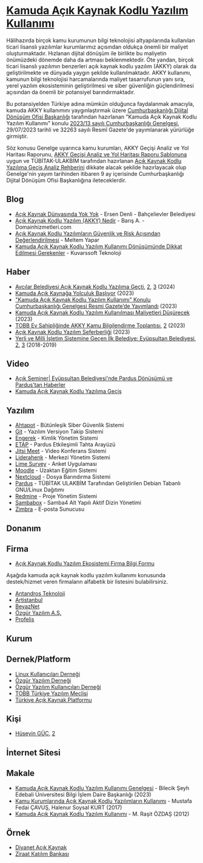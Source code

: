 # [Kamuda Açık Kaynak Kodlu Yazılım Kullanımı](https://cbddo.gov.tr/proje-aciklamasi/6776/kamuda-acik-kaynak-kodlu-yazilim-kullanimi)

Hâlihazırda birçok kamu kurumunun bilgi teknolojisi altyapılarında kullanılan ticari lisanslı yazılımlar kurumlarımız açısından oldukça önemli bir maliyet oluşturmaktadır. Hızlanan dijital dönüşüm ile birlikte bu maliyetin önümüzdeki dönemde daha da artması beklenmektedir. Öte yandan, birçok ticari lisanslı yazılımın benzerleri açık kaynak kodlu yazılım (AKKY) olarak da geliştirilmekte ve dünyada yaygın şekilde kullanılmaktadır. AKKY kullanımı, kamunun bilgi teknolojisi harcamalarında maliyet tasarrufunun yanı sıra, yerel yazılım ekosisteminin geliştirilmesi ve siber güvenliğin güçlendirilmesi açısından da önemli bir potansiyel barındırmaktadır.

Bu potansiyelden Türkiye adına mümkün olduğunca faydalanmak amacıyla, kamuda AKKY kullanımını yaygınlaştırmak üzere [Cumhurbaşkanlığı Dijital Dönüşüm Ofisi Başkanlığı](https://cbddo.gov.tr) tarafından hazırlanan "Kamuda Açık Kaynak Kodlu Yazılım Kullanımı" konulu [2023/13 sayılı Cumhurbaşkanlığı Genelgesi](https://www.resmigazete.gov.tr/eskiler/2023/07/20230729-34.pdf), 29/07/2023 tarihli ve 32263 sayılı Resmî Gazete'de yayımlanarak yürürlüğe girmiştir.

Söz konusu Genelge uyarınca kamu kurumları, AKKY Geçişi Analiz ve Yol Haritası Raporunu, [AKKY Geçişi Analiz ve Yol Haritası Raporu Şablonuna](https://cbddo.gov.tr/SharedFolderServer/Projeler/File/AKKY_Gecisi_Analiz_ve_Yol_Haritasi_Raporu_Sablonu.ods) uygun ve TÜBİTAK-ULAKBİM tarafından hazırlanan [Açık Kaynak Kodlu Yazılıma Geçiş Analiz Rehberini](https://cbddo.gov.tr/SharedFolderServer/Projeler/File/Acik_Kaynak_Kodlu_Yazilima_Gecis_Rehberi.pdf) dikkate alacak şekilde hazırlayacak olup Genelge'nin yayım tarihinden itibaren 9 ay içerisinde Cumhurbaşkanlığı Dijital Dönüşüm Ofisi Başkanlığına ileteceklerdir.

## Blog

- [Açık Kaynak Dünyasında Yok Yok](https://www.linkedin.com/pulse/a%C3%A7%C4%B1k-kaynak-d%C3%BCnyas%C4%B1nda-yok-ersen-denli/) - Ersen Denli - Bahçelievler Belediyesi
- [Açık Kaynak Kodlu Yazılım (AKKY) Nedir](https://www.domainhizmetleri.com/blog/acik-kaynak-kodlu-yazilim-akky-nedir/) - Barış A. - Domainhizmetleri.com
- [Açık Kaynak Kodlu Yazılımların Güvenlik ve Risk Açısından Değerlendirilmesi](https://medium.com/databulls/a%C3%A7%C4%B1k-kaynak-kodlu-yaz%C4%B1l%C4%B1mlarda-risk-ve-g%C3%BCvenlik-alg%C4%B1s%C4%B1-ac7e7d250b6) - Meltem Yapar
- [Kamuda Açık Kaynak Kodlu Yazılım Kullanımı Dönüşümünde Dikkat Edilmesi Gerekenler](https://www.kuvarssoft.com/pardus-donusumu-blog/kamuda-acik-kaynak-kodlu-yazilim-kullanimi/) - Kuvarssoft Teknoloji

## Haber

- [Avcılar Belediyesi Açık Kaynak Kodlu Yazılıma Geçti](https://www.techinside.com/avcilar-belediyesi-acik-kaynak-kodlu-yazilima-gecti/), [2](https://www.bthaber.com/avcilar-yazilimda-acik-kaynaga-gecti/), [3](https://www.chip.com.tr/haber/avcilar-hem-guvenlik-hem-tasarruf-saglayacak-yazilimda-acik-kaynaga-gecti_161232.html) (2024)
- [Kamuda Açık Kaynağa Yolculuk Başlıyor](https://www.dunya.com/kose-yazisi/kamuda-acik-kaynaga-yolculuk-basliyor/704963) (2023)
- ["Kamuda Açık Kaynak Kodlu Yazılım Kullanımı" Konulu Cumhurbaşkanlığı Genelgesi Resmi Gazete’de Yayımlandı](https://www.pardus.org.tr/haberler/kamuda-acik-kaynak-kodlu-yazilim-kullanimi-konulu-cumhurbaskanligi-genelgesi-resmi-gazetede-yayimlandi/) (2023)
- [Kamuda Açık Kaynak Kodlu Yazılım Kullanılması Maliyetleri Düşürecek](https://www.dunya.com/sektorler/teknoloji/kamuda-acik-kaynak-kodlu-yazilim-kullanilmasi-maliyetleri-dusurecek-haberi-703172) (2023)
- [TOBB Ev Sahipliğinde AKKY Kamu Bilgilendirme Toplantısı](https://www.dunya.com/kose-yazisi/kamuda-acik-kaynak-kodlu-yazilima-geciste-tarihi-bir-gune-daha-imza-atildi/713676), [2](https://twitter.com/ErtanBarut/status/1735592436120875045) (2023)
- [Açık Kaynak Kodlu Yazılım Seferberliği](https://www.sabah.com.tr/yazarlar/sirt/2023/08/12/acik-kaynak-kodlu-yazilim-seferberligi) (2023)
- [Yerli ve Milli İşletim Sistemine Geçen İlk Belediye: Eyüpsultan Belediyesi](https://www.gzt.com/jurnalist/yerli-ve-milli-isletim-sistemine-gecen-ilk-belediye-eyupsultan-belediyesi-3431865), [2](https://t24.com.tr/haber/eyupsultan-belediyesinden-2-milyon-dolarlik-tasarruf,677546), [3](https://www.hukukihaber.net/eyupsultan-belediyesi-turkiyenin-siber-kalkani-ahtapot-icin-kollari-sivadi) (2018-2019)

## Video

- [Açık Seminer| Eyüpsultan Belediyesi'nde Pardus Dönüşümü ve Pardus'tan Haberler](https://www.youtube.com/watch?v=3IJwh6pYx9U)
- [Kamuda Açık Kaynak Kodlu Yazılıma Geçiş](https://www.youtube.com/watch?v=VrIWTaE2hto)

## Yazılım

- [Ahtapot](https://ahtapot.org.tr/) - Bütünleşik Siber Güvenlik Sistemi
- [Git](https://git-scm.com/) - Yazılım Versiyon Takip Sistemi
- [Engerek](https://www.pardus.org.tr/projeler/engerek/) - Kimlik Yönetim Sistemi
- [ETAP](https://www.etap.org.tr/) - Pardus Etkileşimli Tahta Arayüzü
- [Jitsi Meet](https://meet.jit.si/) - Video Konferans Sistemi
- [Liderahenk](https://liderahenk.org/) - Merkezi Yönetim Sistemi
- [Lime Survey](https://www.limesurvey.org/) - Anket Uygulaması
- [Moodle](https://moodle.org/) - Uzaktan Eğitim Sistemi
- [Nextcloud](https://nextcloud.com/) - Dosya Barındırma Sistemi
- [Pardus](https://www.pardus.org.tr/) - TÜBİTAK ULAKBİM Tarafından Geliştirilen Debian Tabanlı GNU/Linux Dağıtımı
- [Redmine](https://www.redmine.org/) - Proje Yönetim Sistemi
- [Sambabox](https://sambabox.io/) - Samba4 Alt Yapılı Aktif Dizin Yönetimi
- [Zimbra](https://www.zimbra.com/) - E-posta Sunucusu

## Donanım

## Firma

- [Açık Kaynak Kodlu Yazılım Ekosistemi Firma Bilgi Formu](https://forms.gle/RrbwKTqA3yCmYiDT8)

Aşağıda kamuda açık kaynak kodlu yazılım kullanımı konusunda destek/hizmet veren firmaların alfabetik bir listesini bulabilirsiniz.

- [Antandros Teknoloji](https://akky.com.tr/)
- [Artistanbul](https://www.artistanbul.io/)
- [BeyazNet](https://www.beyaz.net/)
- [Özgür Yazılım A.Ş.](https://www.ozguryazilim.com.tr/)
- [Profelis](https://profelis.com.tr/)

## Kurum

## Dernek/Platform

- [Linux Kullanıcıları Derneği](https://www.lkd.org.tr/)
- [Özgür Yazılım Derneği](https://www.oyd.org.tr/)
- [Özgür Yazılım Kullanıcıları Derneği](https://www.oyakder.org.tr/)
- [TOBB Türkiye Yazılım Meclisi](https://tobbyazilim.org/)
- [Türkiye Açık Kaynak Platformu](https://www.turkiyeacikkaynakplatformu.com/)

## Kişi

- [Hüseyin GÜÇ](https://www.linkedin.com/in/huseyin-guc), [2](https://opensource.com/users/hguc)

## İnternet Sitesi

## Makale

- [Kamuda Açık Kaynak Kodlu Yazılım Kullanımı Genelgesi](https://www.bilecik.edu.tr/dosya/19377_5532_AKKY%20Sunum.pdf) - Bilecik Şeyh Edebali Üniversitesi Bilgi İşlem Daire Başkanlığı (2023)
- [Kamu Kurumlarında Açık Kaynak Kodlu Yazılımların Kullanımı](https://dergipark.org.tr/tr/pub/seyad/issue/53367/709521) - Mustafa Fedai ÇAVUŞ, Halenur Soysal KURT (2017)
- [Kamuda Açık Kaynak Kodlu Yazılım Kullanımı](http://www.bilgitoplumu.gov.tr/Documents/1/Diger/Kamuda_Acik_Kaynak_Kullanimi_Calisma_Raporu.pdf) - M. Rașit ÖZDAȘ (2012)

## Örnek

- [Diyanet Açık Kaynak](https://acikkaynak.diyanet.gov.tr/)
- [Ziraat Katılım Bankası](https://eksisozluk111.com/entry/139301960)

